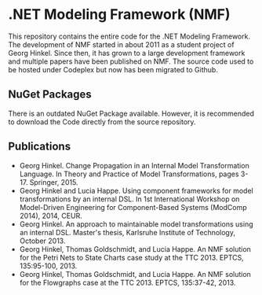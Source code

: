 # .NET Modeling Framework (NMF)

This repository contains the entire code for the .NET Modeling Framework. The development of NMF started in about 2011 as a student project of Georg Hinkel. Since then, it has grown to a large development framework and multiple papers have been published on NMF. The source code used to be hosted under Codeplex but now has been migrated to Github.

## NuGet Packages
There is an outdated NuGet Package available. However, it is recommended to download the Code directly from the source repository.

## Publications
* Georg Hinkel. Change Propagation in an Internal Model Transformation Language. In Theory and Practice of Model Transformations, pages 3-17. Springer, 2015.
* Georg Hinkel and Lucia Happe. Using component frameworks for model transformations by an internal DSL. In 1st International Workshop on Model-Driven Engineering for Component-Based Systems (ModComp 2014), 2014, CEUR.
* Georg Hinkel. An approach to maintainable model transformations using an internal DSL. Master's thesis, Karlsruhe Institute of Technology, October 2013.
* Georg Hinkel, Thomas Goldschmidt, and Lucia Happe. An NMF solution for the Petri Nets to State Charts case study at the TTC 2013. EPTCS, 135:95-100, 2013.
* Georg Hinkel, Thomas Goldschmidt, and Lucia Happe. An NMF solution for the Flowgraphs case at the TTC 2013. EPTCS, 135:37-42, 2013.
